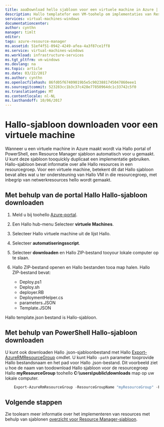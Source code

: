 ```yaml
---
title: aaaDownload hello sjabloon voor een virtuele machine in Azure | Microsoft Docs
description: Hallo templatefor een VM-toohelp om implementaties van Resource Manager-implementatiemodel Hallo automatiseren downloaden
services: virtual-machines-windows
documentationcenter: 
author: cynthn
manager: timlt
editor: 
tags: azure-resource-manager
ms.assetid: 51ef4f51-0942-4249-afea-4a3f87ce1ff8
ms.service: virtual-machines-windows
ms.workload: infrastructure-services
ms.tgt_pltfrm: vm-windows
ms.devlang: na
ms.topic: article
ms.date: 03/22/2017
ms.author: cynthn
ms.openlocfilehash: 86fd05f67409019b5e5c9023881745047860eee1
ms.sourcegitcommit: 523283cc1b3c37c428e77850964dc1c33742c5f0
ms.translationtype: MT
ms.contentlocale: nl-NL
ms.lasthandoff: 10/06/2017
---
```

# <a name="download-hello-template-for-a-vm"></a>Hallo-sjabloon downloaden voor een virtuele machine
Wanneer u een virtuele machine in Azure maakt wordt via Hallo portal of PowerShell, een Resource Manager sjabloon automatisch voor u gemaakt. U kunt deze sjabloon tooquickly duplicaat een implementatie gebruiken. Hallo-sjabloon bevat informatie over alle Hallo resources in een resourcegroep. Voor een virtuele machine, betekent dit dat Hallo sjabloon bevat alles wat u ter ondersteuning van Hallo VM in die resourcegroep, met inbegrip van netwerkresources hello wordt gemaakt.

## <a name="download-hello-template-using-hello-portal"></a>Met behulp van de portal Hallo Hallo-sjabloon downloaden
1. Meld u bij toohello [Azure-portal](https://portal.azure.com/).
2. Een Hallo hub-menu Selecteer **virtuele Machines**.
3. Selecteer Hallo virtuele machine uit de lijst Hallo.
4. Selecteer **automatiseringsscript**.
5. Selecteer **downloaden** en Hallo ZIP-bestand tooyour lokale computer op te slaan.
6. Hallo ZIP-bestand openen en Hallo bestanden tooa map halen. Hallo ZIP-bestand bevat:
   
   * Deploy.ps1
   * Deploy.sh 
   * deployer.RB
   * DeploymentHelper.cs
   * parameters.JSON
   * Template.JSON

Hallo template.json bestand is Hallo-sjabloon.

## <a name="download-hello-template-using-powershell"></a>Met behulp van PowerShell Hallo-sjabloon downloaden
U kunt ook downloaden Hallo .json-sjabloonbestand met Hallo [Export-AzureRMResourceGroup](https://msdn.microsoft.com/library/mt715427.aspx) cmdlet. U kunt Hallo `-path` parameter tooprovide Hallo bestandsnaam en het pad voor Hallo .json-bestand. Dit voorbeeld ziet u hoe de naam van toodownload Hallo sjabloon voor de resourcegroep Hallo **myResourceGroup** toohello **C:\users\public\downloads** map op uw lokale computer.

```powershell
    Export-AzureRmResourceGroup -ResourceGroupName "myResourceGroup" -Path "C:\users\public\downloads"
```

## <a name="next-steps"></a>Volgende stappen
Zie toolearn meer informatie over het implementeren van resources met behulp van sjablonen [overzicht voor Resource Manager-sjabloon](../../azure-resource-manager/resource-manager-template-walkthrough.md).

